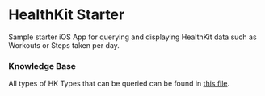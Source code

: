 # HealthKit Starter

Sample starter iOS App for querying and displaying HealthKit data such as Workouts or Steps taken per day.

### Knowledge Base

All types of HK Types that can be queried can be found in [this file](knowledge-base/HealthKit-HKTypeIdentifiers.txt).
